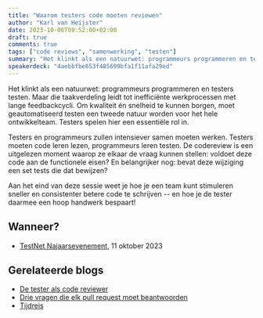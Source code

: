 ```yaml
---
title: "Waarom testers code moeten reviewen"
author: "Karl van Heijster"
date: 2023-10-06T09:52:00+02:00
draft: true
comments: true
tags: ["code reviews", "samenwerking", "testen"]
summary: "Het klinkt als een natuurwet: programmeurs programmeren en testers testen. Maar die taakverdeling leidt tot inefficiënte werkprocessen met lange feedbackcycli. Om kwaliteit én snelheid te kunnen borgen, moet geautomatiseerd testen een tweede natuur worden voor het hele ontwikkelteam. Testers spelen hier een essentiële rol in."
speakerdeck: "4aebbfbe653f485699bfa1f11afa29ed"
---
```


Het klinkt als een natuurwet: programmeurs programmeren en testers testen. Maar die taakverdeling leidt tot inefficiënte werkprocessen met lange feedbackcycli. Om kwaliteit én snelheid te kunnen borgen, moet geautomatiseerd testen een tweede natuur worden voor het hele ontwikkelteam. Testers spelen hier een essentiële rol in.


Testers en programmeurs zullen intensiever samen moeten werken. Testers moeten code leren lezen, programmeurs leren testen. De codereview is een uitgelezen moment waarop ze elkaar de vraag kunnen stellen: voldoet deze code aan de functionele eisen? En belangrijker nog: bevat deze wijziging een set tests die dat bewijzen?


Aan het eind van deze sessie weet je hoe je een team kunt stimuleren sneller en consistenter betere code te schrijven -- en hoe je de tester daarmee een hoop handwerk bespaart!


## Wanneer?


- [TestNet Najaarsevenement](https://www.testnet.org/), 11 oktober 2023


## Gerelateerde blogs


- [De tester als code reviewer](/blog/23/07/de-tester-als-code-reviewer/)
- [Drie vragen die elk pull request moet beantwoorden](/blog/23/09/drie-vragen-die-elk-pull-request-moet-beantwoorden/)
- [Tijdreis](/blog/23/04/tijdreis/)
